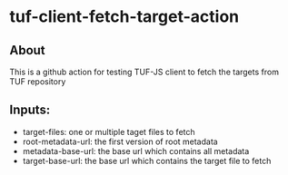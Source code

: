 # tuf-client-fetch-target-action

## About

This is a github action for testing TUF-JS client to fetch the targets from TUF repository

## Inputs:

- target-files: one or multiple taget files to fetch
- root-metadata-url: the first version of root metadata
- metadata-base-url: the base url which contains all metadata
- target-base-url: the base url which contains the target file to fetch
